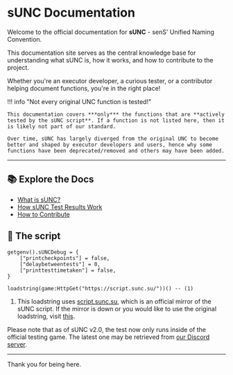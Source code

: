 # sUNC Documentation

Welcome to the official documentation for **sUNC** - senS' Unified Naming Convention.

This documentation site serves as the central knowledge base for understanding what sUNC is, how it works, and how to contribute to the project.

Whether you're an executor developer, a curious tester, or a contributor helping document functions, you're in the right place!

!!! info "Not every original UNC function is tested!"

    This documentation covers ***only*** the functions that are **actively tested by the sUNC script**. If a function is not listed here, then it is likely not part of our standard.

    Over time, sUNC has largely diverged from the original UNC to become better and shaped by executor developers and users, hence why some functions have been deprecated/removed and others may have been added.

---

## 📚 Explore the Docs

- [What is sUNC?](./About/what-is-sunc.md)
- [How sUNC Test Results Work](./About/test-results.md)
- [How to Contribute](./About/contributing.md)

## 📜 The script

```luau title="The sUNC testing script" linenums="1"
getgenv().sUNCDebug = {
    ["printcheckpoints"] = false,
    ["delaybetweentests"] = 0,
    ["printtesttimetaken"] = false,
}

loadstring(game:HttpGet("https://script.sunc.su/"))() -- (1)
```

1. This loadstring uses [script.sunc.su](https://script.sunc.su/), which is an official mirror of the sUNC script. If the mirror is down or you would like to use the original loadstring, visit [this](https://gitlab.com/sens3/nebunu/-/raw/main/HummingBird8's_sUNC_yes_i_moved_to_gitlab_because_my_github_acc_got_brickedd/sUNCm0m3n7.lua).

Please note that as of sUNC v2.0, the test now only runs inside of the official testing game. The latest one may be retrieved from [our Discord server](https://discord.gg/FNNfTUpFYv).

---

Thank you for being here.

